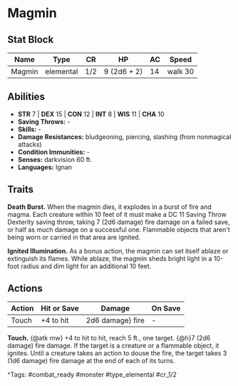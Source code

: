 # Magmin

## Stat Block

| Name | Type | CR | HP | AC | Speed |
|------|------|----|----|----|-------|
| Magmin | elemental | 1/2 | 9 (2d6 + 2) | 14 | walk 30 |

## Abilities

- **STR** 7 | **DEX** 15 | **CON** 12 | **INT** 8 | **WIS** 11 | **CHA** 10
- **Saving Throws:** -  
- **Skills:** -  
- **Damage Resistances:** bludgeoning, piercing, slashing (from nonmagical attacks)  
- **Condition Immunities:** -  
- **Senses:** darkvision 60 ft.  
- **Languages:** Ignan

## Traits

**Death Burst.** When the magmin dies, it explodes in a burst of fire and magma. Each creature within 10 feet of it must make a DC 11 Saving Throw Dexterity saving throw, taking 7 (2d6 damage) fire damage on a failed save, or half as much damage on a successful one. Flammable objects that aren't being worn or carried in that area are ignited.

**Ignited Illumination.** As a bonus action, the magmin can set itself ablaze or extinguish its flames. While ablaze, the magmin sheds bright light in a 10-foot radius and dim light for an additional 10 feet.


## Actions

| Action | Hit or Save | Damage | On Save |
|--------|--------------|--------|----------|
| Touch | +4 to hit | 2d6 damage) fire | - |

**Touch.** {@atk mw} +4 to hit to hit, reach 5 ft., one target. {@h}7 (2d6 damage) fire damage. If the target is a creature or a flammable object, it ignites. Until a creature takes an action to douse the fire, the target takes 3 (1d6 damage) fire damage at the end of each of its turns.


^Tags: #combat_ready #monster #type_elemental #cr_1/2